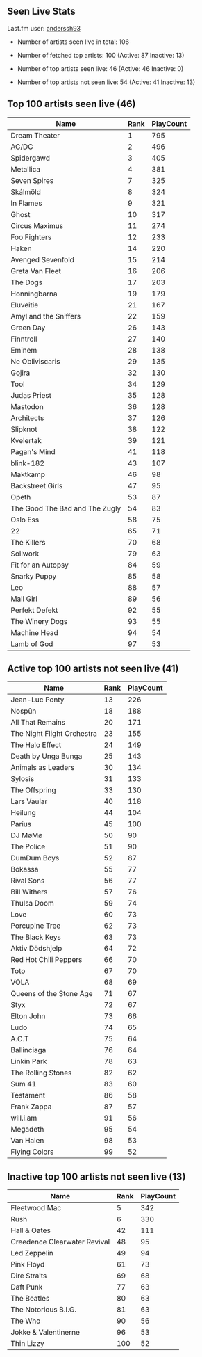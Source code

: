 ## Seen Live Stats

Last.fm user: [anderssh93](https://www.last.fm/user/anderssh93)

- Number of artists seen live in total: 106

- Number of fetched top artists: 100 (Active: 87 Inactive: 13)

- Number of top artists seen live: 46 (Active: 46 Inactive: 0)

- Number of top artists not seen live: 54 (Active: 41 Inactive: 13)

## Top 100 artists seen live (46)

Name                           | Rank | PlayCount
------------------------------ | ---- | ---------
Dream Theater                  | 1    | 795      
AC/DC                          | 2    | 496      
Spidergawd                     | 3    | 405      
Metallica                      | 4    | 381      
Seven Spires                   | 7    | 325      
Skálmöld                       | 8    | 324      
In Flames                      | 9    | 321      
Ghost                          | 10   | 317      
Circus Maximus                 | 11   | 274      
Foo Fighters                   | 12   | 233      
Haken                          | 14   | 220      
Avenged Sevenfold              | 15   | 214      
Greta Van Fleet                | 16   | 206      
The Dogs                       | 17   | 203      
Honningbarna                   | 19   | 179      
Eluveitie                      | 21   | 167      
Amyl and the Sniffers          | 22   | 159      
Green Day                      | 26   | 143      
Finntroll                      | 27   | 140      
Eminem                         | 28   | 138      
Ne Obliviscaris                | 29   | 135      
Gojira                         | 32   | 130      
Tool                           | 34   | 129      
Judas Priest                   | 35   | 128      
Mastodon                       | 36   | 128      
Architects                     | 37   | 126      
Slipknot                       | 38   | 122      
Kvelertak                      | 39   | 121      
Pagan's Mind                   | 41   | 118      
blink-182                      | 43   | 107      
Maktkamp                       | 46   | 98       
Backstreet Girls               | 47   | 95       
Opeth                          | 53   | 87       
The Good The Bad and The Zugly | 54   | 83       
Oslo Ess                       | 58   | 75       
22                             | 65   | 71       
The Killers                    | 70   | 68       
Soilwork                       | 79   | 63       
Fit for an Autopsy             | 84   | 59       
Snarky Puppy                   | 85   | 58       
Leo                            | 88   | 57       
Mall Girl                      | 89   | 56       
Perfekt Defekt                 | 92   | 55       
The Winery Dogs                | 93   | 55       
Machine Head                   | 94   | 54       
Lamb of God                    | 97   | 53       

## Active top 100 artists not seen live (41)

Name                       | Rank | PlayCount
-------------------------- | ---- | ---------
Jean-Luc Ponty             | 13   | 226      
Nospūn                     | 18   | 188      
All That Remains           | 20   | 171      
The Night Flight Orchestra | 23   | 155      
The Halo Effect            | 24   | 149      
Death by Unga Bunga        | 25   | 143      
Animals as Leaders         | 30   | 134      
Sylosis                    | 31   | 133      
The Offspring              | 33   | 130      
Lars Vaular                | 40   | 118      
Heilung                    | 44   | 104      
Parius                     | 45   | 100      
DJ MøMø                    | 50   | 90       
The Police                 | 51   | 90       
DumDum Boys                | 52   | 87       
Bokassa                    | 55   | 77       
Rival Sons                 | 56   | 77       
Bill Withers               | 57   | 76       
Thulsa Doom                | 59   | 74       
Love                       | 60   | 73       
Porcupine Tree             | 62   | 73       
The Black Keys             | 63   | 73       
Aktiv Dödshjelp            | 64   | 72       
Red Hot Chili Peppers      | 66   | 70       
Toto                       | 67   | 70       
VOLA                       | 68   | 69       
Queens of the Stone Age    | 71   | 67       
Styx                       | 72   | 67       
Elton John                 | 73   | 66       
Ludo                       | 74   | 65       
A.C.T                      | 75   | 64       
Ballinciaga                | 76   | 64       
Linkin Park                | 78   | 63       
The Rolling Stones         | 82   | 62       
Sum 41                     | 83   | 60       
Testament                  | 86   | 58       
Frank Zappa                | 87   | 57       
will.i.am                  | 91   | 56       
Megadeth                   | 95   | 54       
Van Halen                  | 98   | 53       
Flying Colors              | 99   | 52       

## Inactive top 100 artists not seen live (13)

Name                         | Rank | PlayCount
---------------------------- | ---- | ---------
Fleetwood Mac                | 5    | 342      
Rush                         | 6    | 330      
Hall & Oates                 | 42   | 111      
Creedence Clearwater Revival | 48   | 95       
Led Zeppelin                 | 49   | 94       
Pink Floyd                   | 61   | 73       
Dire Straits                 | 69   | 68       
Daft Punk                    | 77   | 63       
The Beatles                  | 80   | 63       
The Notorious B.I.G.         | 81   | 63       
The Who                      | 90   | 56       
Jokke & Valentinerne         | 96   | 53       
Thin Lizzy                   | 100  | 52       

